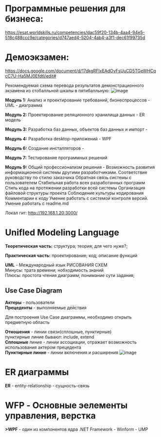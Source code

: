 # Программные решения для бизнеса:<br>
https://esat.worldskills.ru/competencies/dac59f20-134b-4aa4-94e5-518c488ccc9e/categories/d747aed4-5204-4ab4-a3f1-dec61f99735d

# Демоэкзамен:
https://docs.google.com/document/d/17dkgRFIxEAdOvFsUuCD5TGeWHCqcC7U-Ha5MJ0EfdtI/edit#

Рекомендуемая схема перевода результатов демонстрационного
экзамена из стобалльной шкалы в пятибалльную:
![image](https://user-images.githubusercontent.com/90219892/188391334-1bae7426-ad83-4004-ab1e-36b81457c7b5.png)

<b>Модуль 1:</b> Анализ и проектирование требований, бизнеспроцессов - UML - диаграмма

<b>Модуль 2:</b> Проектирование реляционного хранилища данных - ER модель

<b>Модуль 3:</b> Разработка баз данных, объектов баз данных и импорт - 

<b>Модуль 4:</b> Разработка desktop-приложений - WPF 

<b>Модуль 6:</b> Создание инсталляторов - 

<b>Модуль 7:</b> Тестирование программных решений

<b>Модуль 9:</b> Общий профессионализм решения -
Возможность развития информационной системы другими разработчиками.
Соответствие руководству по стилю заказчика
Обратная связь системы с пользователем
Стабильная работа всех разработанных программ
Стиль кода на протяжении разработки всей системы
Организация файловой структуры проекта
Соблюдение культуры кодирования
Комментарии к коду
Умение работать с системой контроля версий.
Умение работать с readme.md

Локал гит: http://192.168.1.20:3000/


# Unifled Modeling Language
<b>Теоретическая часть:</b>
структура; теория; для чего нуже?;

<b>Практическая часть:</b>
проектирование; код; описание функций

<b>UML</b> - Международный язык РИСОВАНИЯ СХЕМ<br>
Минусы: трата времени; нобходимость знаний<br>
Плюсы: простота чтения диаграмм; понимание сути задания; 

## Use Case Diagram
<b>Актеры</b> - пользователи<br>
<b>Прецеденты</b> - выполняемые действия

Для построения Use Case диаграммы, необходимо открыть предметную область

<b>Отношения</b> - линии связи(сплошные, пунктирные)<br>
  пунктирные линие бывают: include, extend<br>
<b>Сплошные</b> линие - линии ассоциации, отражает возможность использования актером прецедента<br>
<b>Пунктирные линие</b> - линии включения и расширения
![image](https://user-images.githubusercontent.com/90219892/188572105-d653c8d0-fbf3-4817-bada-5269310712de.png)

# ER диаграммы
<b>ER</b> - entity-relationship - сущность-связь

# WFP - Основные эелементы управления, верстка
<b>>WPF</b> - один из компонентов ядра .NET Framework - Winform - UMP

